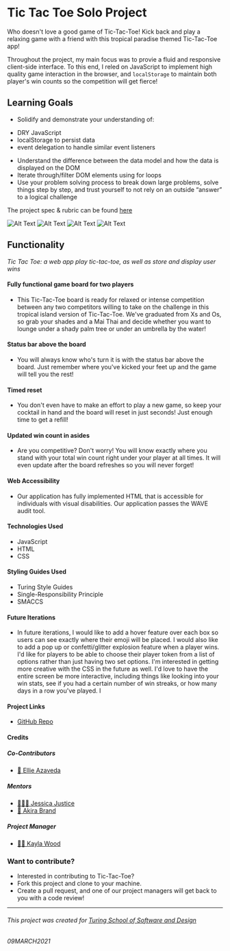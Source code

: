 # Tic Tac Toe Solo Project

Who doesn't love a good game of Tic-Tac-Toe! Kick back and play a relaxing game with a friend with this tropical paradise themed Tic-Tac-Toe app!

Throughout the project, my main focus was to provie a fluid and responsive client-side interface. To this end, I reled on JavaScript to implement high quality game interaction in the browser, and `localStorage` to maintain both player's win counts so the competition will get fierce!

## Learning Goals

* Solidify and demonstrate your understanding of:
- DRY JavaScript
- localStorage to persist data
- event delegation to handle similar event listeners
* Understand the difference between the data model and how the data is displayed on the DOM
* Iterate through/filter DOM elements using for loops
* Use your problem solving process to break down large problems, solve things step by step, and trust yourself to not rely on an outside “answer” to a logical challenge


The project spec & rubric can be found [here](https://frontend.turing.io/projects/module-1/tic-tac-toe-solo.html)

![Alt Text](<img width="977" alt="Screen Shot 2021-03-09 at 8 43 39 PM" src="https://user-images.githubusercontent.com/76409536/110573594-c2a93780-8118-11eb-9b34-5e4cb317afe6.png">)
![Alt Text](<img width="975" alt="Screen Shot 2021-03-09 at 8 44 37 PM" src="https://user-images.githubusercontent.com/76409536/110573657-deacd900-8118-11eb-9c50-4320fc81673e.png">)
![Alt Text](<img width="977" alt="Screen Shot 2021-03-09 at 8 45 03 PM" src="https://user-images.githubusercontent.com/76409536/110573663-e0769c80-8118-11eb-9109-3ec16116097c.png">)
![Alt Text](<img width="917" alt="Screen Shot 2021-03-09 at 8 46 02 PM" src="https://user-images.githubusercontent.com/76409536/110573665-e2406000-8118-11eb-9726-33870400ea85.png">)



## Functionality
*Tic Tac Toe: a web app play tic-tac-toe, as well as store and display user wins*

#### Fully functional game board for two players
- This Tic-Tac-Toe board is ready for relaxed or intense competition between any two competitors willing to take on the challenge in this tropical island version of Tic-Tac-Toe. We've graduated from Xs and Os, so grab your shades and a Mai Thai and decide whether you want to lounge under a shady palm tree or under an umbrella by the water!

#### Status bar above the board
- You will always know who's turn it is with the status bar above the board. Just remember where you've kicked your feet up and the game will tell you the rest!

#### Timed reset
- You don't even have to make an effort to play a new game, so keep your cocktail in hand and the board will reset in just seconds! Just enough time to get a refill!

#### Updated win count in asides
- Are you competitive? Don't worry! You will know exactly where you stand with your total win count right under your player at all times. It will even update after the board refreshes so you will never forget!

#### Web Accessibility
- Our application has fully implemented HTML that is accessible for individuals with visual disabilities. Our application passes the WAVE audit tool.

#### Technologies Used
- JavaScript
- HTML
- CSS

#### Styling Guides Used
- Turing Style Guides
- Single-Responsibility Principle
- SMACCS

#### Future Iterations
- In future iterations, I would like to add a hover feature over each box so users can see exactly where their emoji will be placed. I would also like to add a pop up or confetti/glitter explosion feature when a player wins. I'd like for players to be able to choose their player token from a list of options rather than just having two set options. I'm interested in getting more creative with the CSS in the future as well. I'd love to have the entire screen be more interactive, including things like looking into your win stats, see if you had a certain number of win streaks, or how many days in a row you've played. I 

#### Project Links
- [GitHub Repo](https://github.com/EllieAzaveda/Tic-Tac-Toe)

#### Credits
##### Co-Contributors
- [🧚 Ellie Azaveda](https://github.com/EllieAzaveda)

##### Mentors
- [🦸🏻‍♀️ Jessica Justice](https://github.com/m1073496)
- [🦸‍ Akira Brand](https://github.com/AkiraBrand)

##### Project Manager
- [👩🏻‍ Kayla Wood](https://github.com/kaylaewood)

### Want to contribute?
- Interested in contributing to Tic-Tac-Toe?
- Fork this project and clone to your machine.
- Create a pull request, and one of our project managers will get back to you with a code review!

**************************************************************************

###### This project was created for [Turing School of Software and Design](https://turing.io/)
###### 09MARCH2021
